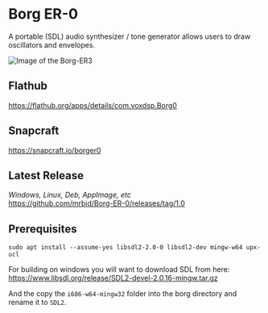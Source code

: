 # Borg ER-0
A portable (SDL) audio synthesizer / tone generator allows users to draw oscillators and envelopes.

![Image of the Borg-ER3](https://miro.medium.com/max/700/1*PIn60YZ3wNEytljl0B4aig.png)

## Flathub
https://flathub.org/apps/details/com.voxdsp.Borg0

## Snapcraft
https://snapcraft.io/borger0

## Latest Release
*Windows, Linux, Deb, AppImage, etc*<br>
https://github.com/mrbid/Borg-ER-0/releases/tag/1.0

## Prerequisites
`sudo apt install --assume-yes libsdl2-2.0-0 libsdl2-dev mingw-w64 upx-ucl`

For building on windows you will want to download SDL from here:<br>
https://www.libsdl.org/release/SDL2-devel-2.0.16-mingw.tar.gz

And the copy the `i686-w64-mingw32` folder into the borg directory
and rename it to `SDL2`.

